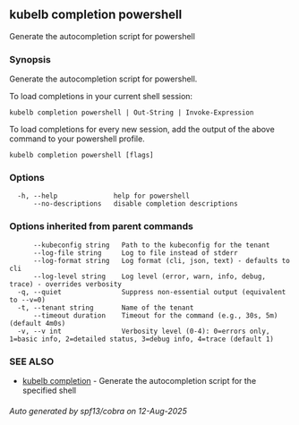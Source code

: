 ## kubelb completion powershell

Generate the autocompletion script for powershell

### Synopsis

Generate the autocompletion script for powershell.

To load completions in your current shell session:

	kubelb completion powershell | Out-String | Invoke-Expression

To load completions for every new session, add the output of the above command
to your powershell profile.


```
kubelb completion powershell [flags]
```

### Options

```
  -h, --help              help for powershell
      --no-descriptions   disable completion descriptions
```

### Options inherited from parent commands

```
      --kubeconfig string   Path to the kubeconfig for the tenant
      --log-file string     Log to file instead of stderr
      --log-format string   Log format (cli, json, text) - defaults to cli
      --log-level string    Log level (error, warn, info, debug, trace) - overrides verbosity
  -q, --quiet               Suppress non-essential output (equivalent to --v=0)
  -t, --tenant string       Name of the tenant
      --timeout duration    Timeout for the command (e.g., 30s, 5m) (default 4m0s)
  -v, --v int               Verbosity level (0-4): 0=errors only, 1=basic info, 2=detailed status, 3=debug info, 4=trace (default 1)
```

### SEE ALSO

* [kubelb completion](kubelb_completion.md)	 - Generate the autocompletion script for the specified shell

###### Auto generated by spf13/cobra on 12-Aug-2025
